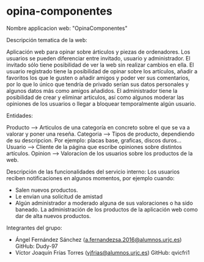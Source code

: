 # opina-componentes



Nombre applicacion web:   "OpinaComponentes"


Descripción tematica de la web: 

Aplicación web para opinar sobre árticulos y piezas de ordenadores. Los usuarios se pueden diferenciar entre invitado, usuario
y administrador. El invitado sólo tiene posibilidad de ver la web sin realizar cambios en ella. El usuario registrado tiene la posibilidad de opinar sobre
los artículos, añadir a favoritos los que le gusten o añadir amigos y poder ver sus comentarios, por lo que lo único que tendría
de privado serían sus datos personales y algunos datos más como amigos añadidos. El administrador tiene la posibilidad de crear y 
eliminar articulos, así como algunos moderar las opiniones de los usuarios o llegar a  bloquear temporalmente algún usuario.


Entidades:
 
Producto --> Articulos de una categoría en concreto sobre el que se va a valorar y poner una reseña.
Categoria --> Tipos de producto, dependiendo de su descripcion. Por ejemplo: placas base, graficas, discos duros...
Usuario --> Cliente de la página que escribe opiniones sobre distintos artículos.
Opinion --> Valoracíon de los usuarios sobre los productos de la web.


Descripción de las funcionalidades del servicio interno:
Los usuarios reciben notificaciones en algunos momentos, por ejemplo cuando:
 - Salen nuevos productos.
 - Le envian una solicitud de amistad
 - Algún administrador a moderado alguna de sus valoraciones o ha sido baneado.
La administración de los productos de la aplicación web como dar de alta nuevos productos.

Integrantes del grupo:
 - Ángel Fernández Sánchez (a.fernandezsa.2016@alumnos.urjc.es) GitHub: Dudy-97 
 - Víctor Joaquín Frías Torres (vjfrias@alumnos.urjc.es) GitHub: qvicfri1


